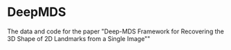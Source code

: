 # DeepMDS
The data and code for the paper "Deep-MDS Framework for Recovering the 3D Shape of 2D Landmarks from a Single Image""
